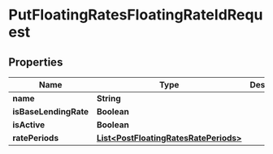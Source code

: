 
# PutFloatingRatesFloatingRateIdRequest

## Properties
Name | Type | Description | Notes
------------ | ------------- | ------------- | -------------
**name** | **String** |  |  [optional]
**isBaseLendingRate** | **Boolean** |  |  [optional]
**isActive** | **Boolean** |  |  [optional]
**ratePeriods** | [**List&lt;PostFloatingRatesRatePeriods&gt;**](PostFloatingRatesRatePeriods.md) |  |  [optional]



